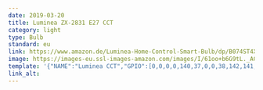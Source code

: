 ```yaml
---
date: 2019-03-20
title: Luminea ZX-2831 E27 CCT
category: light
type: Bulb
standard: eu
link: https://www.amazon.de/Luminea-Home-Control-Smart-Bulb/dp/B074ST4XF4
image: https://images-eu.ssl-images-amazon.com/images/I/61oo+b6G9tL._AC_SS350_.jpg
template: '{"NAME":"Luminea CCT","GPIO":[0,0,0,0,140,37,0,0,38,142,141,0,0],"FLAG":0,"BASE":18}' 
link_alt: 
---
```



